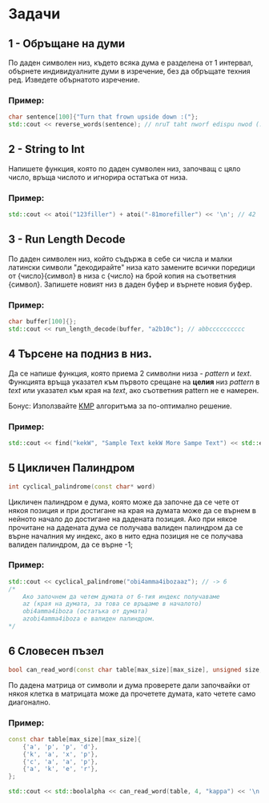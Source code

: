 # Задачи

## 1 - Обръщане на думи

По даден символен низ, където всяка дума е разделена от 1 интервал, обърнете индивидуалните думи в изречение, без да обръщате техния ред.
Изведете обърнатото изречение.

### Пример:

```c++
char sentence[100]{"Turn that frown upside down :("};
std::cout << reverse_words(sentence); // nruT taht nworf edispu nwod (:
```

## 2 - String to Int

Напишете функция, която по даден сумволен низ, започващ с цяло число, връща числото и игнорира остатъка от низа.

### Пример:

```c++
std::cout << atoi("123filler") + atoi("-81morefiller") << '\n'; // 42
```

## 3 - Run Length Decode

По даден символен низ, който съдържа в себе си числа и малки латински символи "декодирайте" низа като замените всички поредици от {число}{символ} в низа с {число} на брой копия на съответния {символ}. Запишете новият низ в даден буфер и върнете новия буфер.

### Пример:

```c++
char buffer[100]{};
std::cout << run_length_decode(buffer, "a2b10c"); // abbcccccccccc
```

## 4 Търсене на подниз в низ.

Да се напише функция, която приема 2 символни низа - *pattern* и *text*. Функцията връща указател към първото срещане на **целия** низ *pattern* в *text* или указател към края на *text*, ако съответния pattern не е намерен.

Бонус: Използвайте <a href="https://en.wikipedia.org/wiki/Knuth%E2%80%93Morris%E2%80%93Pratt_algorithm">KMP</a> алгоритъма за по-оптимално решение.

### Пример:

```cpp
std::cout << find("kekW", "Sample Text kekW More Sampe Text") << std::endl; // kekW More Sampe Text
```

## 5 Цикличен Палиндром

```cpp
int cyclical_palindrome(const char* word)
```
Цикличен палиндром е дума, която може да започне да се чете от някоя позиция и при достигане на края на думата може да се върнем в нейното начало до достигане на дадената позиция. Ако при някое прочитане на дадената дума се получава валиден палиндром да се върне началния му индекс, ако в нито една позиция не се получава валиден палиндром, да се върне -1;

### Пример:

```cpp
std::cout << cyclical_palindrome("obi4amma4ibozaaz"); // -> 6
/*
    Ако започнем да четем думата от 6-тия индекс получаваме
    az (края на думата, за това се връщаме в началото)
    obi4amma4iboza (остатъка от думата)
    azobi4amma4iboza е валиден палиндром.
*/
```

## 6 Словесен пъзел


```c++
bool can_read_word(const char table[max_size][max_size], unsigned size, const char* word)
```

По дадена матрица от символи и дума проверете дали започвайки от някоя клетка в матрицата може да прочетете думата, като четете само диагонално.

### Пример:

```c++
const char table[max_size][max_size]{
    {'a', 'p', 'p', 'd'},
    {'k', 'a', 'x', 'p'},
    {'c', 'a', 'a', 'p'},
    {'a', 'k', 'e', 'r'},
};
​
std::cout << std::boolalpha << can_read_word(table, 4, "kappa") << '\n'; // true, start at [3,1] and go up-right, up-right, up-left, down-left
```